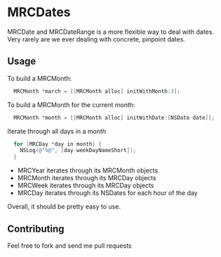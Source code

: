 MRCDates
========

MRCDate and MRCDateRange is a more flexible way to deal with dates. Very rarely are we ever dealing with concrete, pinpoint dates. 

Usage
-----

To build a MRCMonth:

```objective-c
  MRCMonth *march = [[MRCMonth alloc] initWithMonth:3];
```

To build a MRCMonth for the current month:

```objective-c
  MRCMonth *month = [[MRCMonth alloc] initWithDate:[NSDate date]];
```

Iterate through all days in a month

```objective-c
  for (MRCDay *day in month) {
    NSLog(@"%@", [day weekDayNameShort]);
  }
```

* MRCYear iterates through its MRCMonth objects
* MRCMonth iterates through its MRCDay objects
* MRCWeek iterates through its MRCDay objects
* MRCDay iterates through its NSDates for each hour of the day


Overall, it should be pretty easy to use.

Contributing
------------

Feel free to fork and send me pull requests
